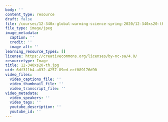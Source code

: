 ```yaml
---
body: ''
content_type: resource
draft: false
file: /courses/12-340x-global-warming-science-spring-2020/12-340xs20-th.jpg
file_type: image/jpeg
image_metadata:
  caption: ''
  credit: ''
  image-alt: ''
learning_resource_types: []
license: https://creativecommons.org/licenses/by-nc-sa/4.0/
resourcetype: Image
title: 12-340xs20-th.jpg
uid: 6df311b4-a832-4257-89ed-ecf089176d90
video_files:
  video_captions_file: ''
  video_thumbnail_file: ''
  video_transcript_file: ''
video_metadata:
  video_speakers: ''
  video_tags: ''
  youtube_description: ''
  youtube_id: ''
---
```

